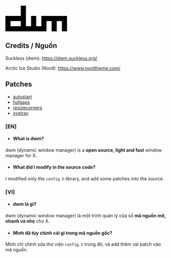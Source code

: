 ![dwm](dwm.png)
## Credits / Nguồn
Suckless (dwm): https://dwm.suckless.org/

Arctic Ice Studio (Nord): https://www.nordtheme.com/
## Patches
- [autostart](https://dwm.suckless.org/patches/autostart/)
- [fullgaps](https://dwm.suckless.org/patches/autostart/)
- [resizecorners](https://dwm.suckless.org/patches/resizecorners/)
- [systray](https://dwm.suckless.org/patches/systray/)
### [EN]
- #### What is dwm?
dwm (dynamic window manager) is a **open source, light and fast** window manager for X.
- #### What did I modify in the source code?
I modified only the `config.h` library, and add some patches into the source.
### [VI]
- #### dwm là gì?
dwm (dynamic window manager) là một trình quản lý cửa sổ **mã nguồn mở, nhanh và nhẹ** cho X.
- #### Mình đã tùy chỉnh cái gì trong mã nguồn gốc?
Mỉnh chỉ chỉnh sửa thư viện `config.h` trong đó, và add thêm vài patch vào mã nguồn.
